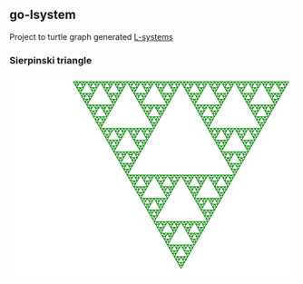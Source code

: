 ## go-lsystem
Project to turtle graph generated [L-systems](https://en.wikipedia.org/wiki/L-system)

### Sierpinski triangle
![alt text](images/sTriangle.png?raw=true)